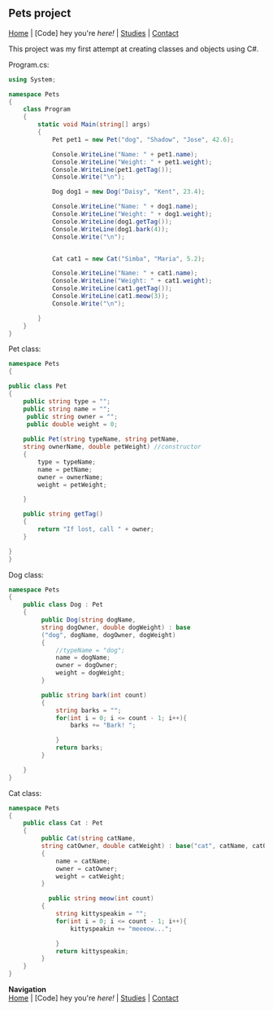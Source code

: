 ## Pets project
[Home](https://henryelle.github.io) | [Code] hey you're _here!_ | [Studies](https://henryelle.github.io/studies.html) | [Contact](https://henryelle.github.io/contact.html)

This project was my first attempt at creating classes and objects using C#.

Program.cs:

```C#
using System;

namespace Pets
{
    class Program
    {
        static void Main(string[] args)
        {
            Pet pet1 = new Pet("dog", "Shadow", "Jose", 42.6);

            Console.WriteLine("Name: " + pet1.name);
            Console.WriteLine("Weight: " + pet1.weight);
            Console.WriteLine(pet1.getTag());
            Console.Write("\n");

            Dog dog1 = new Dog("Daisy", "Kent", 23.4);

            Console.WriteLine("Name: " + dog1.name);
            Console.WriteLine("Weight: " + dog1.weight);
            Console.WriteLine(dog1.getTag());       
            Console.WriteLine(dog1.bark(4));
            Console.Write("\n");


            Cat cat1 = new Cat("Simba", "Maria", 5.2);

            Console.WriteLine("Name: " + cat1.name);
            Console.WriteLine("Weight: " + cat1.weight);
            Console.WriteLine(cat1.getTag());
            Console.WriteLine(cat1.meow(3));
            Console.Write("\n");

        }
    }
}
```

Pet class:

```C#
namespace Pets
{

public class Pet
{
    public string type = "";
    public string name = "";
     public string owner = "";
     public double weight = 0;
    
    public Pet(string typeName, string petName, 
    string ownerName, double petWeight) //constructor
    {
        type = typeName;
        name = petName;
        owner = ownerName;
        weight = petWeight;

    }

    public string getTag()
    {
        return "If lost, call " + owner;
    }

}
}
```

Dog class:

```C#
namespace Pets
{
    public class Dog : Pet
    {
         public Dog(string dogName, 
         string dogOwner, double dogWeight) : base
         ("dog", dogName, dogOwner, dogWeight) 
         {
             //typeName = "dog";
             name = dogName;
             owner = dogOwner;
             weight = dogWeight;
         }

         public string bark(int count)
         {
             string barks = "";
             for(int i = 0; i <= count - 1; i++){
                 barks += "Bark! ";

             }
             return barks;
         }

    }
}
```

Cat class:

```C#
namespace Pets
{
    public class Cat : Pet
    {
         public Cat(string catName, 
         string catOwner, double catWeight) : base("cat", catName, catOwner, catWeight) 
         {
             name = catName;
             owner = catOwner;
             weight = catWeight;
         }

           public string meow(int count)
         {
             string kittyspeakin = "";
             for(int i = 0; i <= count - 1; i++){
                 kittyspeakin += "meeeow...";

             }
             return kittyspeakin;
         }
    }
}
```
**Navigation**  
[Home](README.md) | [Code] hey you're _here!_ | [Studies](studies.md) | [Contact](contact.md)
